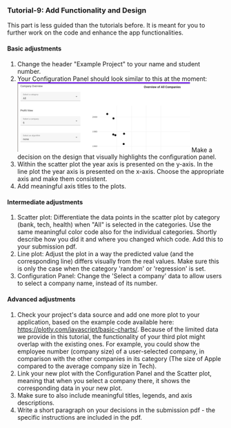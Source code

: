 ### Tutorial-9: Add Functionality and Design
This part is less guided than the tutorials before. It is meant for you to further work on the code and enhance the app functionalities. 

#### Basic adjustments
1. Change the header "Example Project" to your name and student number.
2. Your Configuration Panel should look similar to this at the moment: <img src="9_configurationPanel23.png" alt="drawing" width="400"/> 
Make a decision on the design that visually highlights the configuration panel. 
3. Within the scatter plot the year axis is presented on the y-axis. In the line plot the year axis is presented on the x-axis. Choose the appropriate axis and make them consistent.
4. Add meaningful axis titles to the plots. 

#### Intermediate adjustments
1. Scatter plot: Differentiate the data points in the scatter plot by category (bank, tech, health) when "All" is selected in the categories. Use the same meaningful color code also for the individual categories. Shortly describe how you did it and where you changed which code. Add this to your submission pdf. 
2. Line plot: Adjust the plot in a way the predicted value (and the corresponding line) differs visually from the real values. Make sure this is only the case when the category 'random' or 'regression' is set.
3. Configuration Panel: Change the 'Select a company' data to allow users to select a company name, instead of its number.

#### Advanced adjustments
1. Check your project's data source and add one more plot to your application, based on the example code available here:  https://plotly.com/javascript/basic-charts/. Because of the limited data we provide in this tutorial, the functionality of your third plot might overlap with the existing ones.
   For example, you could show the employee number (company size) of a user-selected company, in comparison with the other companies in its category (The size of Apple compared to the average company size in Tech). 
2. Link your new plot with the Configuration Panel and the Scatter plot, meaning that when you select a company there, it shows the corresponding data in your new plot.
3. Make sure to also include meaningful titles, legends, and axis descriptions. 
4. Write a short paragraph on your decisions in the submission pdf - the specific instructions are included in the pdf. 

